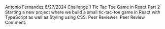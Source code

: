 Antonio Fernandez
6/27/2024
Challenge 1 Tic Tac Toe Game in React Part 2
Starting a new project where we build a small tic-tac-toe game in React with TypeScript as well as Styling using CSS.
Peer Reviewer:
Peer Review Comment:
